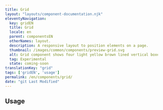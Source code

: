 ```yaml
---
title: Grid
layout: "layouts/component-documentation.njk"
eleventyNavigation:
  key: gridEN
  title: Grid
  locale: en
  parent: componentsEN
  otherNames: layout.
  description: A responsive layout to position elements on a page.
  thumbnail: /images/common/components/preview-grid.svg
  alt: Grid component shows four light yellow brown lined vertical boxes to show the layout.
  tag: Experimental
  state: coming-soon
translationKey: "grid"
tags: ['gridEN', 'usage']
permalink: /en/components/grid/
date: "git Last Modified"
---
```


## Usage